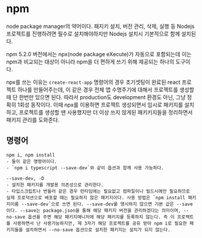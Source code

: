 # npm
node package manager의 약어이다.
패지키 설치, 버전 관리, 삭제, 실행 등 Nodejs 프로젝트를 진행하려면 필수로 설치해야하지만 Nodejs 설치시 기본적으로 함께 설치된다.

npm 5.2.0 버전에서는 npx(node package eXecute)가 자동으로 포함되는데 이는 npm과 비교되는 대상이 아니라 npm을 더 편하게 쓰기 위해 제공되는 하나의 도구이다.

npx를 쓰는 이유는 `create-react-app` 명령어의 경우 초기셋팅이 완료된 react 프로젝트 하나를 만들어주는데, 이 같은 경우 전체 앱 수명주기에 대해서 프로젝트를 생성할 때 단 한번만 있으면 된다. 따라서 production도 development 환경도 아닌, 그냥 정확히 1회성 동작이다. 이때 npx를 이용하면 프로젝트 생성되면서 임시로 패키지를 설치하고, 프로젝트를 생성할 땐 사용했지만 더 이상 쓰지 않게된 패키키지들을 정리하면서 패키지 관리를 도와준다.

## 명령어

	npm i, npm install
	- 둘이 같은 명령어이다. 
	- `npm i typescript --save-dev`와 같이 옵션과 함께 사용 가능하다.

	--save-dev, -D
	- 설치한 패키지를 개발용 의존성으로 관리한다.
	- 타입스크립트나 번들러 같은 경우 런타임에는 필요없고 컴파일이나 빌드시에만 필요하므로 실제 프로덕션으로 배포할 때는 필요하지 않은 패키지이다. 사용 방법은 `npm install 패키지이름 --save-dev`으로 쓰면 된다. --save-dev를 명시하지 않으면 기본 값은 --save이다. --save는 package.json을 통해 해당 패키지 버전을 관리하겠다는 의미이며, --no-save 옵션을 주면 해당 패키지매니저에 해당 패키지를 등록하지 않는다. 즉 이 프로젝트를 사용하면서 난 사용가능하지만, 제 3자가 해당 프로젝트를 공유 받아 npm i로 필요한 패키지들을 설치하면서 --no-save 옵션으로 설치한 패키지는 설치가 되지 않는다.
